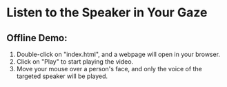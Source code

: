 # Listen to the Speaker in Your Gaze

## Offline Demo:

1. Double-click on "index.html", and a webpage will open in your browser.
2. Click on "Play" to start playing the video.
3. Move your mouse over a person's face, and only the voice of the targeted speaker will be played.

